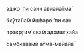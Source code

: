 аджо ’пи санн авйайа̄тма̄

бхӯта̄на̄м ӣш́варо ’пи сан

пракр̣тим̇ сва̄м адхишт̣ха̄йа

самбхава̄мй а̄тма-ма̄йайа̄